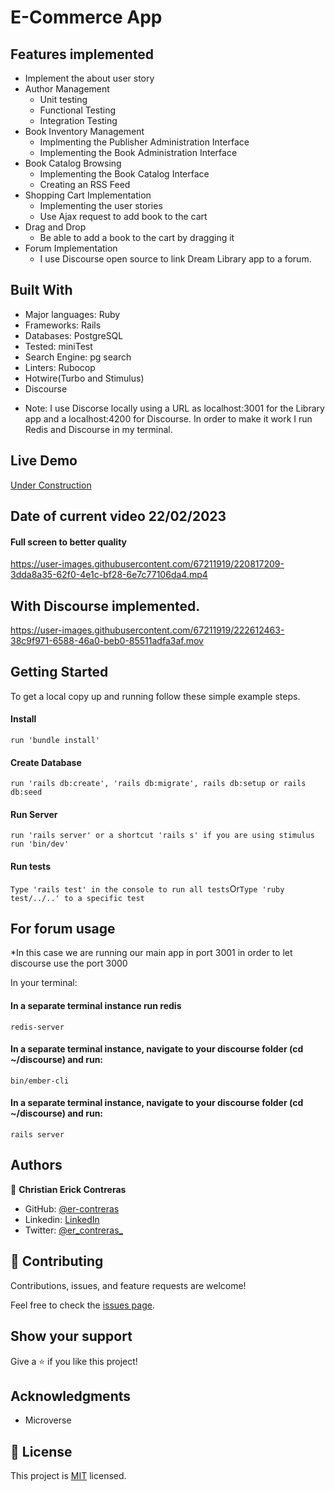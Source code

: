 # E-Commerce App

## Features implemented

- Implement the about user story
- Author Management
  - Unit testing
  - Functional Testing
  - Integration Testing
- Book Inventory Management
  - Implmenting the Publisher Administration Interface
  - Implementing the Book Administration Interface
- Book Catalog Browsing
  - Implementing the Book Catalog Interface
  - Creating an RSS Feed
- Shopping Cart Implementation
  - Implementing the user stories
  - Use Ajax request to add book to the cart
- Drag and Drop
  - Be able to add a book to the cart by dragging it
- Forum Implementation
  - I use Discourse open source to link Dream Library app to a forum.

## Built With

- Major languages: Ruby
- Frameworks: Rails
- Databases: PostgreSQL
- Tested: miniTest
- Search Engine: pg search
- Linters: Rubocop
- Hotwire(Turbo and Stimulus)
- Discourse

* Note: I use Discorse locally using a URL as localhost:3001 for the Library app and a localhost:4200 for Discourse. In order to make it work I run Redis and Discourse in my terminal.

## Live Demo

[Under Construction](https://livedemo.com)

## Date of current video 22/02/2023

#### Full screen to better quality

https://user-images.githubusercontent.com/67211919/220817209-3dda8a35-62f0-4e1c-bf28-6e7c77106da4.mp4

## With Discourse implemented.

https://user-images.githubusercontent.com/67211919/222612463-38c9f971-6588-46a0-beb0-85511adfa3af.mov

## Getting Started

To get a local copy up and running follow these simple example steps.

#### Install
``run 'bundle install'``
#### Create Database
``run 'rails db:create', 'rails db:migrate', rails db:setup or rails db:seed``
#### Run Server
``run 'rails server' or a shortcut 'rails s' if you are using stimulus run 'bin/dev'``
#### Run tests
`Type 'rails test' in the console to run all tests`Or`Type 'ruby test/../..' to a specific test`

## For forum usage 
*In this case we are running our main app in port 3001 in order to let discourse use the port 3000

In your terminal:
#### In a separate terminal instance run redis
`redis-server`
#### In a separate terminal instance, navigate to your discourse folder (cd ~/discourse) and run:
`bin/ember-cli`

#### In a separate terminal instance, navigate to your discourse folder (cd ~/discourse) and run:
`rails server`
## Authors

👤 **Christian Erick Contreras**

- GitHub: [@er-contreras](https://github.com/er-contreras)
- Linkedin: [LinkedIn](https://www.linkedin.com/in/er-contreras/)
- Twitter: [@er_contreras_](https://twitter.com/er_contreras_)


## 🤝 Contributing

Contributions, issues, and feature requests are welcome!

Feel free to check the [issues page](../../issues/).

## Show your support

Give a ⭐️ if you like this project!

## Acknowledgments

- Microverse

## 📝 License

This project is [MIT](./MIT.md) licensed.
